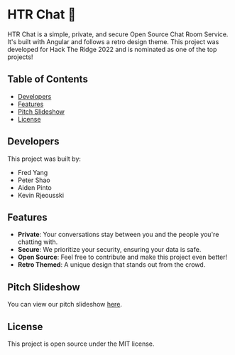 # HTR Chat :speech_balloon:

HTR Chat is a simple, private, and secure Open Source Chat Room Service. It's built with Angular and follows a retro design theme. This project was developed for Hack The Ridge 2022 and is nominated as one of the top projects!

## Table of Contents
- [Developers](#developers)
- [Features](#features)
- [Pitch Slideshow](#pitch-slideshow)
- [License](#license)

## Developers
This project was built by:
- Fred Yang
- Peter Shao
- Aiden Pinto
- Kevin Rjeousski

## Features
- **Private**: Your conversations stay between you and the people you're chatting with.
- **Secure**: We prioritize your security, ensuring your data is safe.
- **Open Source**: Feel free to contribute and make this project even better!
- **Retro Themed**: A unique design that stands out from the crowd.

## Pitch Slideshow
You can view our pitch slideshow [here](http://bit.ly/462UbYH).

## License
This project is open source under the MIT license.
